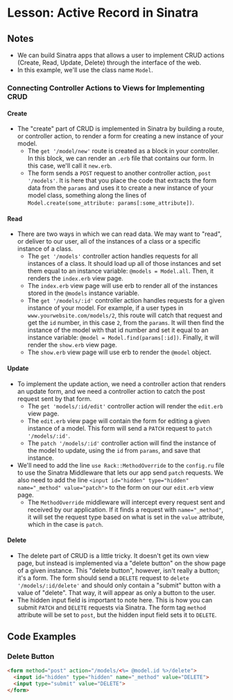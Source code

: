 # Lesson: Active Record in Sinatra

## Notes

- We can build Sinatra apps that allows a user to implement CRUD actions (Create, Read, Update, Delete) through the interface of the web.
- In this example, we'll use the class name `Model`.

### Connecting Controller Actions to Views for Implementing CRUD

#### Create

- The "create" part of CRUD is implemented in Sinatra by building a route, or controller action, to render a form for creating a new instance of your model.
  - The `get '/model/new'` route is created as a block in your controller. In this block, we can render an `.erb` file that contains our form. In this case, we'll call it `new.erb`.
  - The form sends a `POST` request to another controller action, `post '/models'`. It is here that you place the code that extracts the form data from the `params` and uses it to create a new instance of your model class, something along the lines of `Model.create(some_attribute: params[:some_attribute])`.

#### Read

- There are two ways in which we can read data. We may want to "read", or deliver to our user, all of the instances of a class or a specific instance of a class.
  - The `get '/models'` controller action handles requests for all instances of a class. It should load up all of those instances and set them equal to an instance variable: `@models = Model.all`. Then, it renders the `index.erb` view page.
  - The `index.erb` view page will use erb to render all of the instances stored in the `@models` instance variable.
  - The `get '/models/:id'` controller action handles requests for a given instance of your model. For example, if a user types in `www.yourwebsite.com/models/2`, this route will catch that request and get the `id` number, in this case `2`, from the `params`. It will then find the instance of the model with that id number and set it equal to an instance variable: `@model = Model.find(params[:id])`. Finally, it will render the `show.erb` view page.
  - The `show.erb` view page will use erb to render the `@model` object.

#### Update

- To implement the update action, we need a controller action that renders an update form, and we need a controller action to catch the post request sent by that form.
  - The `get 'models/:id/edit'` controller action will render the `edit.erb` view page.
  - The `edit.erb` view page will contain the form for editing a given instance of a model. This form will send a `PATCH` request to `patch '/models/:id'`.
  - The `patch '/models/:id'` controller action will find the instance of the model to update, using the `id` from `params`, and save that instance.
- We'll need to add the line `use Rack::MethodOverride` to the `config.ru` file to use the Sinatra Middleware that lets our app send `patch` requests. We also need to add the line `<input id="hidden" type="hidden" name="_method" value="patch">` to the form on our our `edit.erb` view page.
  - The `MethodOverride` middleware will intercept every request sent and received by our application. If it finds a request with `name="_method"`, it will set the request type based on what is set in the `value` attribute, which in the case is `patch`.

#### Delete

- The delete part of CRUD is a little tricky. It doesn't get its own view page, but instead is implemented via a "delete button" on the show page of a given instance. This "delete button", however, isn't really a button; it's a form. The form should send a `DELETE` request to `delete '/models/:id/delete'` and should only contain a "submit" button with a value of "delete". That way, it will appear as only a button to the user.
- The hidden input field is important to note here. This is how you can submit `PATCH` and `DELETE` requests via Sinatra. The form tag `method` attribute will be set to `post`, but the hidden input field sets it to `DELETE`.

## Code Examples

### Delete Button

```html
<form method="post" action="/models/<%= @model.id %>/delete">
  <input id="hidden" type="hidden" name="_method" value="DELETE">
  <input type="submit" value="DELETE">
</form>
```
